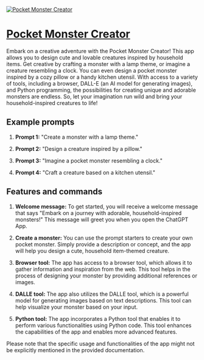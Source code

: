 [![Pocket Monster Creator](https://files.oaiusercontent.com/file-7QzKRgpS09YYkqRQGb74wo36?se=2123-10-17T18%3A32%3A04Z&sp=r&sv=2021-08-06&sr=b&rscc=max-age%3D31536000%2C%20immutable&rscd=attachment%3B%20filename%3D0c2463f9-5824-46bc-9511-8d153a92fb18.png&sig=OXZm%2BScoPVLQ694Z5H6LT%2BbN31QXd025i96EA7/Xn3A%3D)](https://chat.openai.com/g/g-e68ipqeoy-pocket-monster-creator)

# [Pocket Monster Creator](https://chat.openai.com/g/g-e68ipqeoy-pocket-monster-creator)

Embark on a creative adventure with the Pocket Monster Creator! This app allows you to design cute and lovable creatures inspired by household items. Get creative by crafting a monster with a lamp theme, or imagine a creature resembling a clock. You can even design a pocket monster inspired by a cozy pillow or a handy kitchen utensil. With access to a variety of tools, including a browser, DALL-E (an AI model for generating images), and Python programming, the possibilities for creating unique and adorable monsters are endless. So, let your imagination run wild and bring your household-inspired creatures to life!

## Example prompts

1. **Prompt 1:** "Create a monster with a lamp theme."

2. **Prompt 2:** "Design a creature inspired by a pillow."

3. **Prompt 3:** "Imagine a pocket monster resembling a clock."

4. **Prompt 4:** "Craft a creature based on a kitchen utensil."

## Features and commands

1. **Welcome message:** To get started, you will receive a welcome message that says "Embark on a journey with adorable, household-inspired monsters!" This message will greet you when you open the ChatGPT App.

2. **Create a monster:** You can use the prompt starters to create your own pocket monster. Simply provide a description or concept, and the app will help you design a cute, household item-themed creature.

3. **Browser tool:** The app has access to a browser tool, which allows it to gather information and inspiration from the web. This tool helps in the process of designing your monster by providing additional references or images.

4. **DALLE tool:** The app also utilizes the DALLE tool, which is a powerful model for generating images based on text descriptions. This tool can help visualize your monster based on your input.

5. **Python tool:** The app incorporates a Python tool that enables it to perform various functionalities using Python code. This tool enhances the capabilities of the app and enables more advanced features.

Please note that the specific usage and functionalities of the app might not be explicitly mentioned in the provided documentation.
